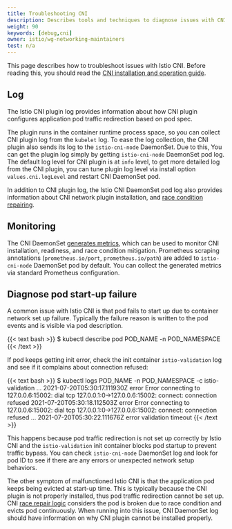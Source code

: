 ```yaml
---
title: Troubleshooting CNI
description: Describes tools and techniques to diagnose issues with CNI.
weight: 90
keywords: [debug,cni]
owner: istio/wg-networking-maintainers
test: n/a
---
```


This page describes how to troubleshoot issues with Istio CNI.
Before reading this, you should read the [CNI installation and operation guide](/docs/setup/additional-setup/cni/).

## Log

The Istio CNI plugin log provides information about how CNI plugin configures application pod traffic redirection
based on pod spec.

The plugin runs in the container runtime process space, so you can collect CNI plugin log from the `kubelet` log.
To ease the log collection, the CNI plugin also sends its log to the `istio-cni-node` DaemonSet.
Due to this, You can get the plugin log simply by getting `istio-cni-node` DaemonSet pod log.
The default log level for CNI plugin is at `info` level, to get more detailed log from the CNI plugin,
you can tune plugin log level via install option `values.cni.logLevel` and restart CNI DaemonSet pod.

In addition to CNI plugin log, the Istio CNI DaemonSet pod log also provides information about CNI network plugin installation,
and [race condition repairing](/docs/setup/additional-setup/cni/#race-condition-mitigation).

## Monitoring

The CNI DaemonSet [generates metrics](/docs/reference/commands/install-cni/#metrics),
which can be used to monitor CNI installation, readiness, and race condition mitigation.
Prometheus scraping annotations (`prometheus.io/port`, `prometheus.io/path`) are added to `istio-cni-node` DaemonSet pod by default.
You can collect the generated metrics via standard Prometheus configuration.

## Diagnose pod start-up failure

A common issue with Istio CNI is that pod fails to start up due to container network set up failure.
Typically the failure reason is written to the pod events and is visible via pod description.

{{< text bash >}}
$ kubectl describe pod POD_NAME -n POD_NAMESPACE
{{< /text >}}

If pod keeps getting init error, check the init container `istio-validation` log and
see if it complains about connection refused:

{{< text bash >}}
$ kubectl logs POD_NAME -n POD_NAMESPACE -c istio-validation
...
2021-07-20T05:30:17.111930Z     error   Error connecting to 127.0.0.6:15002: dial tcp 127.0.0.1:0->127.0.0.6:15002: connect: connection refused
2021-07-20T05:30:18.112503Z     error   Error connecting to 127.0.0.6:15002: dial tcp 127.0.0.1:0->127.0.0.6:15002: connect: connection refused
...
2021-07-20T05:30:22.111676Z     error   validation timeout
{{< /text >}}

This happens because pod traffic redirection is not set up correctly by Istio CNI and
the `istio-validation` init container blocks pod startup to prevent traffic bypass.
You can check `istio-cni-node` DaemonSet log and look for pod ID to see if there are any errors or unexpected network setup behaviors.

The other symptom of malfunctioned Istio CNI is that the application pod keeps being evicted at start-up time.
This is typically because the CNI plugin is not properly installed, thus pod traffic redirection cannot be set up.
CNI [race repair logic](/docs/setup/additional-setup/cni/#race-condition-mitigation) considers the pod is broken due to race condition and evicts pod continuously.
When running into this issue, CNI DaemonSet log should have information on why CNI plugin cannot be installed properly.
